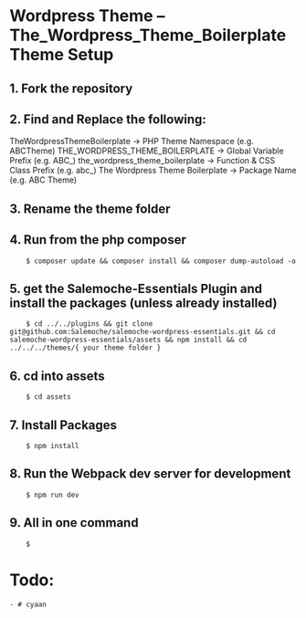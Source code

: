 # Wordpress Theme – The_Wordpress_Theme_Boilerplate Theme Setup
## 1. Fork the repository

## 2. Find and Replace the following:
TheWordpressThemeBoilerplate            -> PHP Theme Namespace (e.g. ABCTheme)
THE_WORDPRESS_THEME_BOILERPLATE         -> Global Variable Prefix (e.g. ABC_)
the_wordpress_theme_boilerplate         -> Function & CSS Class Prefix (e.g. abc_)
The Wordpress Theme Boilerplate         -> Package Name (e.g. ABC Theme)

## 3. Rename the theme folder

## 4. Run from the php composer
````
    $ composer update && composer install && composer dump-autoload -o
````

## 5. get the Salemoche-Essentials Plugin and install the packages (unless already installed)
````
    $ cd ../../plugins && git clone git@github.com:Salemoche/salemoche-wordpress-essentials.git && cd salemoche-wordpress-essentials/assets && npm install && cd ../../../themes/{ your theme folder }
````

## 6. cd into assets
````
    $ cd assets
````

## 7. Install Packages
````
    $ npm install
````

## 8. Run the Webpack dev server for development
````
    $ npm run dev
````

## 9. All in one command
````
    $ 
````

# Todo:

    - # cyaan
